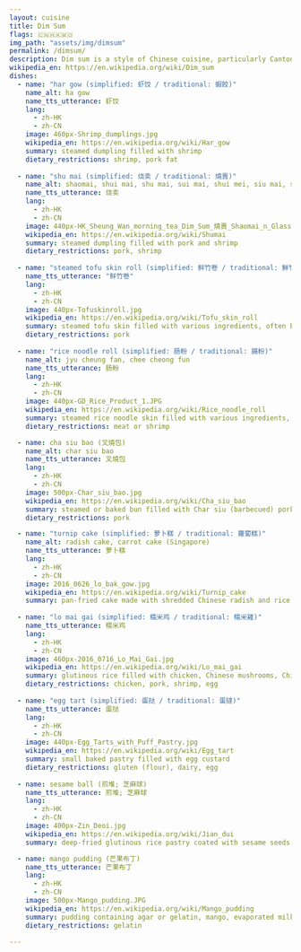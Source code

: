```yaml
---
layout: cuisine
title: Dim Sum
flags: 🇨🇳🇭🇰🇲🇴
img_path: "assets/img/dimsum"
permalink: /dimsum/
description: Dim sum is a style of Chinese cuisine, particularly Cantonese, prepared as small bite-sized portions of food served in small steamer baskets or on small plates.
wikipedia_en: https://en.wikipedia.org/wiki/Dim_sum
dishes:
  - name: "har gow (simplified: 虾饺 / traditional: 蝦餃)"
    name_alt: ha gow
    name_tts_utterance: 虾饺
    lang:
      - zh-HK
      - zh-CN
    image: 460px-Shrimp_dumplings.jpg
    wikipedia_en: https://en.wikipedia.org/wiki/Har_gow
    summary: steamed dumpling filled with shrimp
    dietary_restrictions: shrimp, pork fat
    
  - name: "shu mai (simplified: 烧卖 / traditional: 燒賣)"
    name_alt: shaomai, shui mai, shu mai, sui mai, shui mei, siu mai, shao mai, siew mai, siomay
    name_tts_utterance: 烧卖
    lang:
      - zh-HK
      - zh-CN
    image: 440px-HK_Sheung_Wan_morning_tea_Dim_Sum_燒賣_Shaomai_n_Glass_bowl_Feb-2012.jpg
    wikipedia_en: https://en.wikipedia.org/wiki/Shumai
    summary: steamed dumpling filled with pork and shrimp
    dietary_restrictions: pork, shrimp
    
  - name: "steamed tofu skin roll (simplified: 鲜竹卷 / traditional: 鮮竹捲)"
    name_tts_utterance: "鲜竹卷"
    lang:
      - zh-HK
      - zh-CN
    image: 440px-Tofuskinroll.jpg
    wikipedia_en: https://en.wikipedia.org/wiki/Tofu_skin_roll
    summary: steamed tofu skin filled with various ingredients, often bamboo shoots
    dietary_restrictions: pork
    
  - name: "rice noodle roll (simplified: 肠粉 / traditional: 腸粉)"
    name_alt: jyu cheung fan, chee cheong fun
    name_tts_utterance: 肠粉
    lang:
      - zh-HK
      - zh-CN
    image: 440px-GD_Rice_Product_1.JPG
    wikipedia_en: https://en.wikipedia.org/wiki/Rice_noodle_roll
    summary: steamed rice noodle skin filled with various ingredients, often shrimp, beef, or Char siu (barbecued) pork
    dietary_restrictions: meat or shrimp

  - name: cha siu bao (叉燒包)
    name_alt: char siu bao
    name_tts_utterance: 叉燒包
    lang:
      - zh-HK
      - zh-CN
    image: 500px-Char_siu_bao.jpg
    wikipedia_en: https://en.wikipedia.org/wiki/Cha_siu_bao
    summary: steamed or baked bun filled with Char siu (barbecued) pork
    dietary_restrictions: pork

  - name: "turnip cake (simplified: 萝卜糕 / traditional: 蘿蔔糕)"
    name_alt: radish cake, carrot cake (Singapore)
    name_tts_utterance: 萝卜糕
    lang:
      - zh-HK
      - zh-CN
    image: 2016_0626_lo_bak_gow.jpg
    wikipedia_en: https://en.wikipedia.org/wiki/Turnip_cake
    summary: pan-fried cake made with shredded Chinese radish and rice flour
    
  - name: "lo mai gai (simplified: 糯米鸡 / traditional: 糯米雞)"
    name_tts_utterance: 糯米鸡
    lang:
      - zh-HK
      - zh-CN
    image: 460px-2016_0716_Lo_Mai_Gai.jpg
    wikipedia_en: https://en.wikipedia.org/wiki/Lo_mai_gai
    summary: glutinous rice filled with chicken, Chinese mushrooms, Chinese sausage, sometimes dried shrimp or salted egg, wrapped in a dried lotus leaf and steamed
    dietary_restrictions: chicken, pork, shrimp, egg
    
  - name: "egg tart (simplified: 蛋挞 / traditional: 蛋撻)"
    name_tts_utterance: 蛋挞
    lang:
      - zh-HK
      - zh-CN
    image: 440px-Egg_Tarts_with_Puff_Pastry.jpg
    wikipedia_en: https://en.wikipedia.org/wiki/Egg_tart
    summary: small baked pastry filled with egg custard
    dietary_restrictions: gluten (flour), dairy, egg
    
  - name: sesame ball (煎堆; 芝麻球)
    name_tts_utterance: 煎堆; 芝麻球
    lang:
      - zh-HK
      - zh-CN
    image: 400px-Zin_Deoi.jpg
    wikipedia_en: https://en.wikipedia.org/wiki/Jian_dui
    summary: deep-fried glutinous rice pastry coated with sesame seeds and often filled with lotus paste or sweet bean paste

  - name: mango pudding (芒果布丁)
    name_tts_utterance: 芒果布丁
    lang:
      - zh-HK
      - zh-CN
    image: 500px-Mango_pudding.JPG
    wikipedia_en: https://en.wikipedia.org/wiki/Mango_pudding
    summary: pudding containing agar or gelatin, mango, evaporated milk, and sugar
    dietary_restrictions: gelatin

---
```

